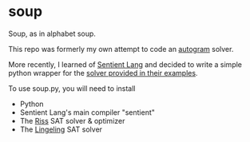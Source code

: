 # soup

Soup, as in alphabet soup.

This repo was formerly my own attempt to code an [autogram](https://en.wikipedia.org/wiki/Autogram "Autogram page on Wikipedia")
 solver.

More recently, I learned of [Sentient Lang](https://sentient-lang.org/) and decided to write a simple python wrapper for the [solver provided in their examples](https://github.com/sentient-lang/sentient-lang.org/blob/gh-pages/examples/self-enumerating-pangram.snt).

To use soup.py, you will need to install
 * Python
 * Sentient Lang's main compiler "sentient"
 * The [Riss](https://sentient-lang.org/solvers/riss) SAT solver & optimizer
 * The [Lingeling](https://sentient-lang.org/solvers/lingeling) SAT solver






